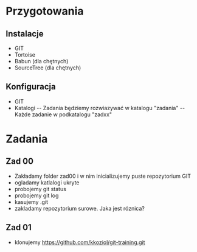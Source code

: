 # Przygotowania
## Instalacje
- GIT
- Tortoise
- Babun (dla chętnych)
- SourceTree (dla chętnych)

## Konfiguracja
- GIT
- Katalogi
  -- Zadania będziemy rozwiazywać w katalogu "zadania"
  -- Każde zadanie w podkatalogu "zadxx"

# Zadania
## Zad 00 
- Zakładamy folder zad00 i w nim inicializujemy puste repozytorium GIT
- ogladamy katlalogi ukryte
- probojemy git status
- probojemy git log
- kasujemy .git
- zakladamy repozytorium surowe. Jaka jest róznica?

## Zad 01
- klonujemy https://github.com/kkoziol/git-training.git

